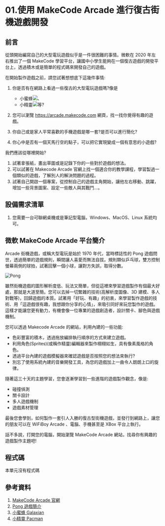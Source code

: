 # 01.使用 MakeCode Arcade 進行復古街機遊戲開發

## 前言

從頭開始編寫自己的大型電玩遊戲似乎是一件很困難的事情。微軟在 2020 年左右推出了一個 MakeCode 學習平台，讓國中小學生能夠在一個復古遊戲的開發平台上，透過積木或是簡單的程式碼來開發自己的遊戲。

在開始製作遊戲之前，請您試著想想底下這幾件事情:

1. 你是否有在網路上看過一些復古的大型電玩遊戲嗎?像是
   
   * 小蜜蜂![](https://www.retrogames.cz/games/019/NES-gameplay.gif)、
   * 小精靈![](https://www.c64-wiki.com/images/8/89/PacMan_Animation1.gif)等?
  
2. 您可以瀏覽 https://arcade.makecode.com 網頁，找一找你覺得有趣的遊戲。
3. 你自己或是家人平常喜歡的手機遊戲是哪一套?是否可以進行簡化?
4. 你心中是否有一個天馬行空的點子，可以把它實現變成一個有意思的小遊戲?

我們應該從哪裡開始?

1. 試著拿張紙，畫出草圖或是記錄下你的一些對於遊戲的想法。 
2. 可以試著在 Makecode Arcade 官網上找一個適合你的教學課程，學習製過一個類似的遊戲，了解別人的解決問題的過程。
3. 試著自己開啟一個專案，從控制自己的遊戲主角開始，讓他左右移動、跳躍，增加一些背景圖案、設定一些敵人與其戰鬥...。

## 設備需求清單

1. 您需要一台可聯網桌機或是筆記型電腦，Windows、MacOS、Linux 系統均可。

## 微軟 MakeCode Arcade 平台簡介

Arcade 街機遊戲，或稱大型電玩是始於 1970 年代，當時標誌性的 Pong 遊戲問世，透過簡單的遊戲規則，瞬間讓人喜愛而無法自拔。規則類似乒乓球，雙方控制螢幕兩側的球拍，試著回擊一個小球，讓對方失誤，取得分數。

![Pong](https://upload.wikimedia.org/wikipedia/commons/6/62/Pong_Game_Test2.gif)

雖然街機遊戲的圖形解析度低、玩法又簡單，但從這裡來學習遊戲製作有個最大好處，那就是大道至簡。您可以去掉一切繁雜的技術(高解析度圖像、3D 建模、多人對戰等)，回歸遊戲的本質。試著用「好玩、有趣」的初衷，來學習製作遊戲的技術、用「這遊戲很有趣，我想跟你分享的心情」，來吸引同好來玩您製作的遊戲。這樣才能讓您更有動力，有機會像一位專業的遊戲創造者，設計關卡、腳色與遊戲機制。

您可以透過 Makecode Arcade 的網站，利用內建的一些功能:

* 色彩豐富的積木，透過拖放編排執行順序的方式來建立遊戲。
* 利用角色(Sprites)(或稱作精靈)編輯器來製作栩栩如生，具有像素風格的角色。
* 透過平台內建的遊戲模擬器來確認遊戲是否按照您的想法來執行?
* 別忘了使用系統內建的音樂開發工具，為您的遊戲加上一曲令人朗朗上口的旋律。

隨著這三十天的主題學習，您會逐漸學習到一些進階的遊戲製作觀念，像是:

* 碰撞偵測
* 關卡設計
* 多人遊戲機制
* 遊戲素材管理

最後您會學到，如何製作一套引人入勝的復古型街機遊戲，並發行到網路上，讓您的朋友可以在 WiFiBoy Arcade 、電腦、手機甚至是 XBox 平台上執行。

話不多說，打開您的電腦，開始瀏覽 MakeCode Arcade 網站，找尋你有興趣的遊戲製作主題吧!

## 程式碼

本單元沒有程式碼

## 參考資料

1. [MakeCode Arcade 官網](https://arcade.makecode.com/)
2. [Pong 遊戲簡介](https://zh.wikipedia.org/zh-tw/%E4%B9%93)
3. [小蜜蜂 Galaxian](https://zh.wikipedia.org/zh-tw/%E5%B0%8F%E8%9C%9C%E8%9C%82_(%E6%B8%B8%E6%88%8F))
4. [小精靈 Pacman](https://zh.wikipedia.org/zh-tw/%E5%90%83%E8%B1%86%E4%BA%BA)